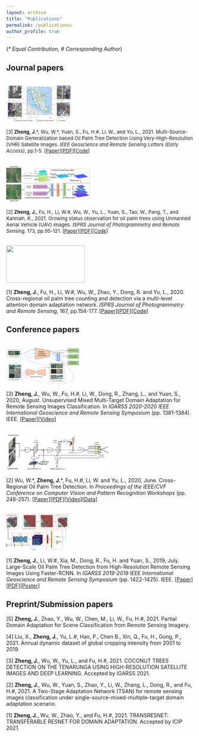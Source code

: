 ```yaml
---
layout: archive
title: "Publications"
permalink: /publications/
author_profile: true
---
```


(_\* Equal Contribution, # Corresponding Author_)

## Journal papers
<br/><img src='/images/MMD-DRCN.png' width = "179" height = "100">

<font size=2>[3] __Zheng, J.__\*, Wu, W.\*, Yuan, S., Fu, H.#, Li, W., and Yu, L., 2021. Multi-Source-Domain Generalization based Oil Palm Tree Detection Using Very-High-Resolution (VHR) Satellite Images. _IEEE Geoscience and Remote Sensing Letters (Early Access)_, pp.1-5.</font> <font size=2>[[Paper](https://ieeexplore.ieee.org/abstract/document/9373992)][[PDF]('/files/GRSL21-Multisource-Domain.pdf')][[Code](https://github.com/rs-dl/MMD-DRCN)]</font>

<br/><img src='/images/MOPAD_flowchart_new.png' width = "225" height = "100">

<font size=2>[2] __Zheng, J.__, Fu, H., Li, W.#, Wu, W., Yu, L., Yuan, S., Tao, W., Pang, T., and Kanniah, K., 2021. Growing status observation for oil palm trees using Unmanned Aerial Vehicle (UAV) images. _ISPRS Journal of Photogrammetry and Remote Sensing_, 173, pp.95-121. [[Paper](https://www.sciencedirect.com/science/article/pii/S0924271621000083)][[PDF]('/files/ISPRS21-Growing.pdf')][[Code](https://github.com/rs-dl/MOPAD)]</font>

<br/><img src='/images/MADAN.png' width = "212" height = "100">

[1] __Zheng, J.__, Fu, H., Li, W.#, Wu, W., Zhao, Y., Dong, R. and Yu, L., 2020. Cross-regional oil palm tree counting and detection via a multi-level attention domain adaptation network. _ISPRS Journal of Photogrammetry and Remote Sensing_, 167, pp.154-177. [[Paper](https://www.sciencedirect.com/science/article/pii/S0924271620301830)][[PDF]('/files/ISPRS20-Cross-regional.pdf')][[Code](https://github.com/rs-dl/MADAN)]


## Conference papers
<br/><img src='/images/igarss_TSAN_figure.png' width = "197" height = "100">

[3] __Zheng, J.__, Wu, W., Fu, H.#, Li, W., Dong, R., Zhang, L., and Yuan, S., 2020, August. Unsupervised Mixed Multi-Target Domain Adaptation for Remote Sensing Images Classification. In _IGARSS 2020-2020 IEEE International Geoscience and Remote Sensing Symposium_ (pp. 1381-1384). IEEE. [[Paper](https://ieeexplore.ieee.org/abstract/document/9323602)][[Video]()]

<br/><img src='/images/CVPRW-flowchart.png' width = "280" height = "100">

[2] Wu, W.\*, __Zheng, J.__\*, Fu, H.#, Li, W. and Yu, L., 2020, June. Cross-Regional Oil Palm Tree Detection. In _Proceedings of the IEEE/CVF Conference on Computer Vision and Pattern Recognition Workshops_ (pp. 248-257). [[Paper](https://ieeexplore.ieee.org/abstract/document/9151094)][[PDF]('/files/CVPRW20-Cross-Regional.pdf')][[Video]()][[Data](https://github.com/rs-dl/CROPTD)]

<br/><img src='/images/igarss19.png' width = "171" height = "100">

[1] __Zheng, J.__, Li, W.#, Xia, M., Dong, R., Fu, H. and Yuan, S., 2019, July. Large-Scale Oil Palm Tree Detection from High-Resolution Remote Sensing Images Using Faster-RCNN. In _IGARSS 2019-2019 IEEE International Geoscience and Remote Sensing Symposium_ (pp. 1422-1425). IEEE. [[Paper](https://ieeexplore.ieee.org/abstract/document/8898360)][[PDF]('/files/IGARSS19-LARGE-SCALED.pdf')][[Poster]('/images/Igarss_poster.png')]


## Preprint/Submission papers
[5] __Zheng, J.__, Zhao, Y., Wu, W., Chen, M., Li, W., Fu, H.#, 2021. Partial Domain Adaptation for Scene Classification from Remote Sensing Imagery.

[4] Liu, X., __Zheng, J.__, Yu, L.#, Hao, P., Chen B., Xin, Q., Fu, H., Gong, P., 2021. Annual dynamic dataset of global cropping intensity from 2001 to 2019.

[3] __Zheng, J.__, Wu, W., Yu, L., and Fu, H.#, 2021. COCONUT TREES DETECTION ON THE TENARUNGA USING HIGH-RESOLUTION SATELLITE IMAGES AND DEEP LEARNING. Accepted by IGARSS 2021.

[2] __Zheng, J.__, Wu, W., Yuan, S., Zhao, Y., Li, W., Zhang, L., Dong, R., and Fu, H.#, 2021. A Two-Stage Adaptation Network (TSAN) for remote sensing images classification under single-source-mixed-multiple-target domain adaptation scenario.

[1] __Zheng, J.__, Wu, W., Zhao, Y., and Fu, H.#, 2021. TRANSRESNET: TRANSFERABLE RESNET FOR DOMAIN ADAPTATION. Accepted by ICIP 2021.
